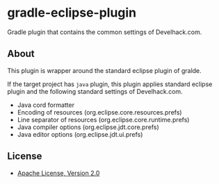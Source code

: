 # gradle-eclipse-plugin
Gradle plugin that contains the common settings of Develhack.com.

## About
This plugin is wrapper around the standard eclipse plugin of gralde.

If the target project has `java` plugin, this plugin applies standard eclipse plugin and the following standard settings of Develhack.com.

* Java cord formatter
* Encoding of resources (org.eclipse.core.resources.prefs)
* Line separator of resources (org.eclipse.core.runtime.prefs)
* Java compiler options (org.eclipse.jdt.core.prefs)
* Java editor options (org.eclipse.jdt.ui.prefs)

## License
* [Apache License, Version 2.0](http://www.apache.org/licenses/LICENSE-2.0)